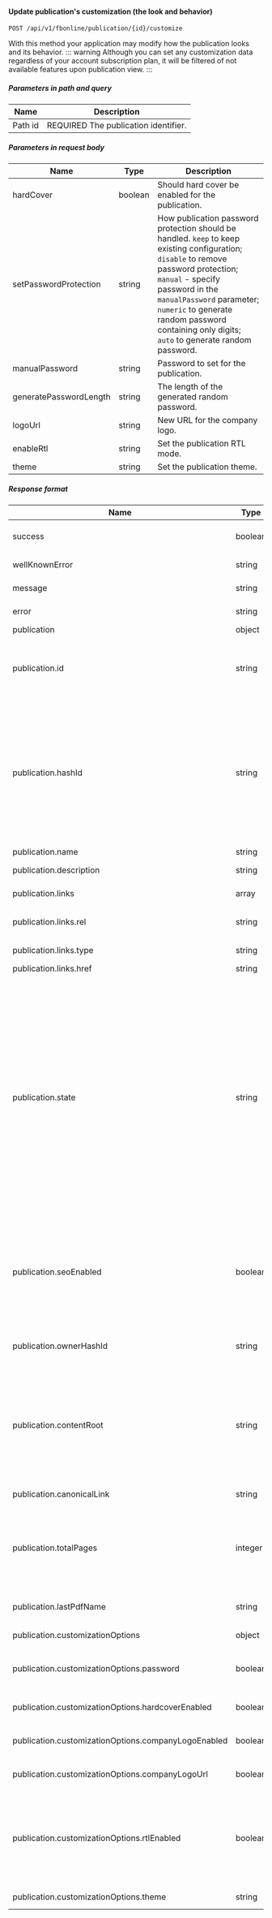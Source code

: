 #### Update publication's customization (the look and behavior)
`POST /api/v1/fbonline/publication/{id}/customize`

With this method your application may modify how the publication looks and its behavior.
::: warning
Although you can set any customization data regardless of your account subscription plan, it will be filtered of not available features upon publication view. 
:::
##### Parameters in path and query
|Name|Description|
|-|-|
|<Badge>Path</Badge> id|<Badge>REQUIRED</Badge> The publication identifier.|
##### Parameters in request body
|Name|Type|Description|
|-|-|-|
|hardCover|boolean|Should hard cover be enabled for the publication.|
|setPasswordProtection|string|How publication password protection should be handled. `keep` to keep existing configuration; `disable` to remove password protection; `manual` - specify password in the `manualPassword` parameter; `numeric` to generate random password containing only digits; `auto` to generate random password.|
|manualPassword|string|Password to set for the publication.|
|generatePasswordLength|string|The length of the generated random password.|
|logoUrl|string|New URL for the company logo.|
|enableRtl|string|Set the publication RTL mode.|
|theme|string|Set the publication theme.|
##### Response format
|Name|Type|Description|
|-|-|-|
|success|boolean|Indicates wheter your request was succesful or not.|
|wellKnownError|string|Machine-readable error code.|
|message|string|Human-readable error message.|
|error|string|Detailed error code.|
|publication|object||
|publication.id|string|Publication unique identifier. This one will never change whatever you do with the publication.|
|publication.hashId|string|Publication identifier for URLs. Although it is automatically assigned to all publications  it may change with the help of our support team, so you should not rely on this as a valid/unique publication identifier.|
|publication.name|string|Publication name.|
|publication.description|string|Publication description.|
|publication.links|array|A set of HATEOAS links.|
|publication.links.rel|string|Kind of relation with linked resource.|
|publication.links.type|string|HTTP method to use with this link.|
|publication.links.href|string|Link URL.|
|publication.state|string|Publication status. It may consist of any combination (comma separated) of the following values:  `Trashed` - publication was moved to trash, restoration possible;  `Deleted` - publication was irreversibly deleted;  `CompletedAllStages` - publication has at least one source that converted successfully;  `HasContent`, `Empty`, `Published` - internally used statuses, do not rely on them.|
|publication.seoEnabled|boolean|Is SEO optimization enabled for the publication. That means web search indexing engines will see text  content of your publication and is will appear in our sitemap.|
|publication.ownerHashId|string|Publication owner identifier. You would probably never need it.|
|publication.contentRoot|string|Base URL for all publication assets. Files there are not public, so you cannot access them without viewing actual publication (when it is allowed by publication's security policy).|
|publication.canonicalLink|string|Canonical URL of the publication.|
|publication.totalPages|integer|Total number of pages in the publication. This will have valid value once the publication source has completely converted.|
|publication.lastPdfName|string|The filename of the latest uploaded PDF source file.|
|publication.customizationOptions|object|Publication looks & behavior settings.|
|publication.customizationOptions.password|boolean|Password for password-protected publications.|
|publication.customizationOptions.hardcoverEnabled|boolean|Is hardcover enabled for the publication.|
|publication.customizationOptions.companyLogoEnabled|boolean|Is company logo display enabled for the publications.|
|publication.customizationOptions.companyLogoUrl|boolean|URL which is open on company logo clicks.|
|publication.customizationOptions.rtlEnabled|boolean|Is publication in RTL mode (this is designed for Hebrew and Arabic publications, where page flipping direction and controls layout must be reversed).|
|publication.customizationOptions.theme|string|Selected skin for the publication.|
